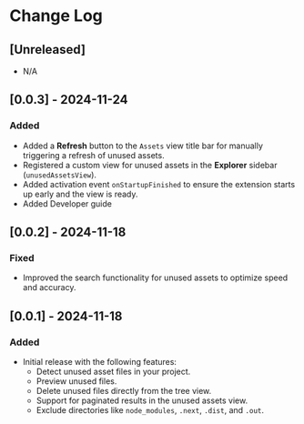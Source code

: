 # Change Log

## [Unreleased]

- N/A

## [0.0.3] - 2024-11-24
### Added
- Added a **Refresh** button to the `Assets` view title bar for manually triggering a refresh of unused assets.
- Registered a custom view for unused assets in the **Explorer** sidebar (`unusedAssetsView`).
- Added activation event `onStartupFinished` to ensure the extension starts up early and the view is ready.
- Added Developer guide

## [0.0.2] - 2024-11-18
### Fixed
- Improved the search functionality for unused assets to optimize speed and accuracy.

## [0.0.1] - 2024-11-18
### Added
- Initial release with the following features:
  - Detect unused asset files in your project.
  - Preview unused files.
  - Delete unused files directly from the tree view.
  - Support for paginated results in the unused assets view.
  - Exclude directories like `node_modules`, `.next`, `.dist`, and `.out`.
